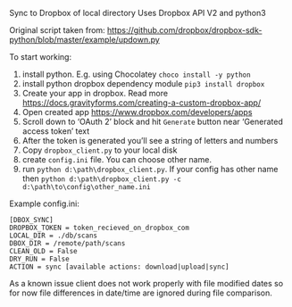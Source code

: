 Sync to Dropbox of local directory
Uses Dropbox API V2 and python3

Original script taken from:
https://github.com/dropbox/dropbox-sdk-python/blob/master/example/updown.py


To start working:
1. install python. E.g. using Chocolatey `choco install -y python`
1. install python dropbox dependency module `pip3 install dropbox`
1. Create your app in dropbox. Read more https://docs.gravityforms.com/creating-a-custom-dropbox-app/
1. Open created app https://www.dropbox.com/developers/apps
1. Scroll down to ‘OAuth 2’ block and hit `Generate` button near ‘Generated access token’ text
1. After the token is generated you’ll see a string of letters and numbers
1. Copy `dropbox_client.py` to your local disk
1. create `config.ini` file. You can choose other name.
1. run `python d:\path\dropbox_client.py`. If your config has other name then `python d:\path\dropbox_client.py -c d:\path\to\config\other_name.ini`

Example config.ini:
```
[DBOX_SYNC]
DROPBOX_TOKEN = token_recieved_on_dropbox_com
LOCAL_DIR = ./db/scans
DBOX_DIR = /remote/path/scans
CLEAN_OLD = False
DRY_RUN = False
ACTION = sync [available actions: download|upload|sync]
```

As a known issue client does not work properly with file modified dates so for now file differences in date/time are ignored during file comparison.